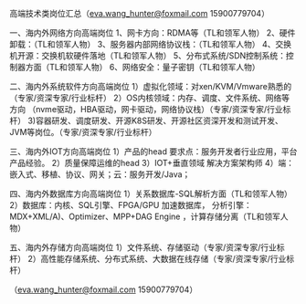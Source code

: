 
高端技术类岗位汇总（eva.wang_hunter@foxmail.com  15900779704）

一、海内外网络方向高端岗位
1、网卡方向：RDMA等（TL和领军人物）
2、硬件卸载：（TL和领军人物）
3、服务器内部网络协议栈：（TL和领军人物）
4、交换机开源：交换机软硬件落地（TL和领军人物）
5、分布式系统/SDN控制系统：控制器方面（TL和领军人物）
6、网络安全：量子密钥（TL和领军人物）

二、海内外系统软件方向高端岗位
1）虚拟化领域：对xen/KVM/Vmware熟悉的（专家/资深专家/行业标杆）
2）OS内核领域：内存、调度、文件系统、网络等方向
（nvme驱动，HBA驱动，网卡驱动，网络协议栈）（专家/资深专家/行业标杆）
3)容器研发、调度研发、开源K8S研发、开源社区资深开发和测试开发、JVM等岗位。（专家/资深专家/行业标杆）

三、海内外IOT方向高端岗位
1）产品的head
要求点：服务开发者行业应用，平台产品经验。
2）质量保障运维的head 
3）IOT+垂直领域 解决方案架构师
4）端：嵌入式、移植、协议、网关；云：服务开发/Java；

四、海内外数据库方向高端岗位
1）关系数据库-SQL解析方面（TL和领军人物）
2）数据库：内核、SQL引擎、FPGA/GPU 加速数据库，
分析引擎： MDX+XML/A)、Optimizer、MPP+DAG Engine ，计算存储分离（TL和领军人物）

五、海内外存储方向高端岗位
1）文件系统、存储驱动（专家/资深专家/行业标杆）
2）高性能存储系统、分布式系统、大数据在线存储（专家/资深专家/行业标杆）

（eva.wang_hunter@foxmail.com  15900779704）


